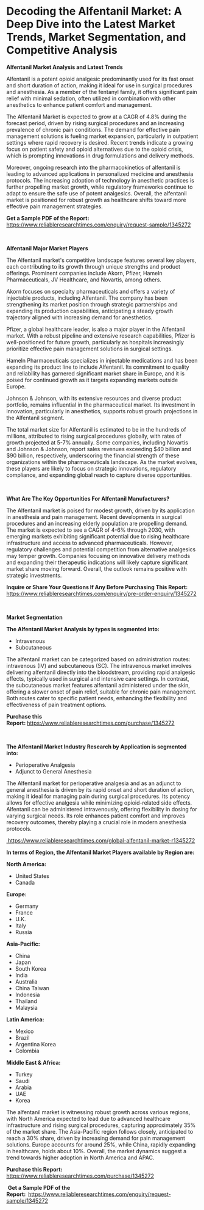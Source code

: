 <p><h1>Decoding the Alfentanil Market: A Deep Dive into the Latest Market Trends, Market Segmentation, and Competitive Analysis</h1></p><p><strong>Alfentanil Market Analysis and Latest Trends</strong></p>
<p><p>Alfentanil is a potent opioid analgesic predominantly used for its fast onset and short duration of action, making it ideal for use in surgical procedures and anesthesia. As a member of the fentanyl family, it offers significant pain relief with minimal sedation, often utilized in combination with other anesthetics to enhance patient comfort and management.</p><p>The Alfentanil Market is expected to grow at a CAGR of 4.8% during the forecast period, driven by rising surgical procedures and an increasing prevalence of chronic pain conditions. The demand for effective pain management solutions is fueling market expansion, particularly in outpatient settings where rapid recovery is desired. Recent trends indicate a growing focus on patient safety and opioid alternatives due to the opioid crisis, which is prompting innovations in drug formulations and delivery methods.</p><p>Moreover, ongoing research into the pharmacokinetics of alfentanil is leading to advanced applications in personalized medicine and anesthesia protocols. The increasing adoption of technology in anesthetic practices is further propelling market growth, while regulatory frameworks continue to adapt to ensure the safe use of potent analgesics. Overall, the alfentanil market is positioned for robust growth as healthcare shifts toward more effective pain management strategies.</p></p>
<p><strong>Get a Sample PDF of the Report:&nbsp;</strong> <a href="https://www.reliableresearchtimes.com/enquiry/request-sample/1345272?utm_campaign=3366&utm_medium=2&utm_source=Github&utm_content=ia&utm_term=19042025&utm_id=alfentanil">https://www.reliableresearchtimes.com/enquiry/request-sample/1345272</a></p>
<p>&nbsp;</p>
<p><strong>Alfentanil Major Market Players</strong></p>
<p><p>The Alfentanil market's competitive landscape features several key players, each contributing to its growth through unique strengths and product offerings. Prominent companies include Akorn, Pfizer, Hameln Pharmaceuticals, JV Healthcare, and Novartis, among others. </p><p>Akorn focuses on specialty pharmaceuticals and offers a variety of injectable products, including Alfentanil. The company has been strengthening its market position through strategic partnerships and expanding its production capabilities, anticipating a steady growth trajectory aligned with increasing demand for anesthetics.</p><p>Pfizer, a global healthcare leader, is also a major player in the Alfentanil market. With a robust pipeline and extensive research capabilities, Pfizer is well-positioned for future growth, particularly as hospitals increasingly prioritize effective pain management solutions in surgical settings.</p><p>Hameln Pharmaceuticals specializes in injectable medications and has been expanding its product line to include Alfentanil. Its commitment to quality and reliability has garnered significant market share in Europe, and it is poised for continued growth as it targets expanding markets outside Europe.</p><p>Johnson & Johnson, with its extensive resources and diverse product portfolio, remains influential in the pharmaceutical market. Its investment in innovation, particularly in anesthetics, supports robust growth projections in the Alfentanil segment.</p><p>The total market size for Alfentanil is estimated to be in the hundreds of millions, attributed to rising surgical procedures globally, with rates of growth projected at 5-7% annually. Some companies, including Novartis and Johnson & Johnson, report sales revenues exceeding $40 billion and $90 billion, respectively, underscoring the financial strength of these organizations within the pharmaceuticals landscape. As the market evolves, these players are likely to focus on strategic innovations, regulatory compliance, and expanding global reach to capture diverse opportunities.</p></p>
<p>&nbsp;</p>
<p><strong>What Are The Key Opportunities For Alfentanil Manufacturers?</strong></p>
<p><p>The Alfentanil market is poised for modest growth, driven by its application in anesthesia and pain management. Recent developments in surgical procedures and an increasing elderly population are propelling demand. The market is expected to see a CAGR of 4-6% through 2030, with emerging markets exhibiting significant potential due to rising healthcare infrastructure and access to advanced pharmaceuticals. However, regulatory challenges and potential competition from alternative analgesics may temper growth. Companies focusing on innovative delivery methods and expanding their therapeutic indications will likely capture significant market share moving forward. Overall, the outlook remains positive with strategic investments.</p></p>
<p><strong>Inquire or Share Your Questions If Any Before Purchasing This Report:</strong> <a href="https://www.reliableresearchtimes.com/enquiry/pre-order-enquiry/1345272?utm_campaign=3366&utm_medium=2&utm_source=Github&utm_content=ia&utm_term=19042025&utm_id=alfentanil">https://www.reliableresearchtimes.com/enquiry/pre-order-enquiry/1345272</a></p>
<p>&nbsp;</p>
<p><strong>Market Segmentation</strong></p>
<p><strong>The Alfentanil Market Analysis by types is segmented into:</strong></p>
<p><ul><li>Intravenous</li><li>Subcutaneous</li></ul></p>
<p><p>The alfentanil market can be categorized based on administration routes: intravenous (IV) and subcutaneous (SC). The intravenous market involves delivering alfentanil directly into the bloodstream, providing rapid analgesic effects, typically used in surgical and intensive care settings. In contrast, the subcutaneous market features alfentanil administered under the skin, offering a slower onset of pain relief, suitable for chronic pain management. Both routes cater to specific patient needs, enhancing the flexibility and effectiveness of pain treatment options.</p></p>
<p><strong>Purchase this Report:&nbsp;</strong><a href="https://www.reliableresearchtimes.com/purchase/1345272?utm_campaign=3366&utm_medium=2&utm_source=Github&utm_content=ia&utm_term=19042025&utm_id=alfentanil">https://www.reliableresearchtimes.com/purchase/1345272</a></p>
<p>&nbsp;</p>
<p><strong>The Alfentanil Market Industry Research by Application is segmented into:</strong></p>
<p><ul><li>Perioperative Analgesia</li><li>Adjunct to General Anesthesia</li></ul></p>
<p><p>The Alfentanil market for perioperative analgesia and as an adjunct to general anesthesia is driven by its rapid onset and short duration of action, making it ideal for managing pain during surgical procedures. Its potency allows for effective analgesia while minimizing opioid-related side effects. Alfentanil can be administered intravenously, offering flexibility in dosing for varying surgical needs. Its role enhances patient comfort and improves recovery outcomes, thereby playing a crucial role in modern anesthesia protocols.</p></p>
<p><a href="https://www.reliableresearchtimes.com/global-alfentanil-market-r1345272?utm_campaign=3366&utm_medium=2&utm_source=Github&utm_content=ia&utm_term=19042025&utm_id=alfentanil">&nbsp;https://www.reliableresearchtimes.com/global-alfentanil-market-r1345272</a></p>
<p><strong>In terms of Region, the Alfentanil Market Players available by Region are:</strong></p>
<p>
    <p> <strong> North America: </strong>
        <ul>
            <li>United States</li>
            <li>Canada</li>
        </ul>
        </p> 
    <p> <strong> Europe: </strong>
        <ul>
            <li>Germany</li>
            <li>France</li>
            <li>U.K.</li>
            <li>Italy</li>
            <li>Russia</li>
        </ul>
        </p> 
    <p> <strong> Asia-Pacific: </strong>
        <ul>
            <li>China</li>
            <li>Japan</li>
            <li>South Korea</li>
            <li>India</li>
            <li>Australia</li>
            <li>China Taiwan</li>
            <li>Indonesia</li>
            <li>Thailand</li>
            <li>Malaysia</li>
        </ul>
        </p> 
    <p> <strong> Latin America: </strong>
        <ul>
            <li>Mexico</li>
            <li>Brazil</li>
            <li>Argentina Korea</li>
            <li>Colombia</li>
        </ul>
        </p> 
    <p> <strong> Middle East & Africa: </strong>
        <ul>
            <li>Turkey</li>
            <li>Saudi</li>
            <li>Arabia</li>
            <li>UAE</li>
            <li>Korea</li>
        </ul>
    </p>
    </p>
<p><p>The alfentanil market is witnessing robust growth across various regions, with North America expected to lead due to advanced healthcare infrastructure and rising surgical procedures, capturing approximately 35% of the market share. The Asia-Pacific region follows closely, anticipated to reach a 30% share, driven by increasing demand for pain management solutions. Europe accounts for around 25%, while China, rapidly expanding in healthcare, holds about 10%. Overall, the market dynamics suggest a trend towards higher adoption in North America and APAC.</p></p>
<p><strong>Purchase this Report: </strong><a href="https://www.reliableresearchtimes.com/purchase/1345272?utm_campaign=3366&utm_medium=2&utm_source=Github&utm_content=ia&utm_term=19042025&utm_id=alfentanil">https://www.reliableresearchtimes.com/purchase/1345272</a></p>
<p>&nbsp;<strong>Get a Sample PDF of the Report:&nbsp;&nbsp;</strong><a href="https://www.reliableresearchtimes.com/enquiry/request-sample/1345272?utm_campaign=3366&utm_medium=2&utm_source=Github&utm_content=ia&utm_term=19042025&utm_id=alfentanil">https://www.reliableresearchtimes.com/enquiry/request-sample/1345272</a></p>
<p><strong></strong></p>
<p><p></p><p></p><p></p></p>